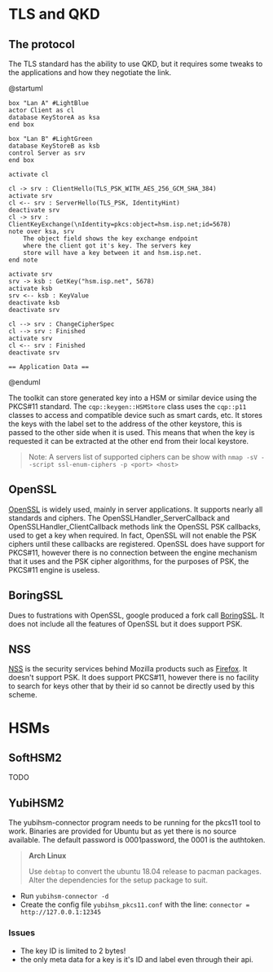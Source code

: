 # TLS and QKD

## The protocol

The TLS standard has the ability to use QKD, but it requires some tweaks to the applications and how they negotiate the link.

@startuml

    box "Lan A" #LightBlue
    actor Client as cl
    database KeyStoreA as ksa
    end box

    box "Lan B" #LightGreen
    database KeyStoreB as ksb
    control Server as srv
    end box

    activate cl

    cl -> srv : ClientHello(TLS_PSK_WITH_AES_256_GCM_SHA_384)
    activate srv
    cl <-- srv : ServerHello(TLS_PSK, IdentityHint)
    deactivate srv
    cl -> srv : ClientKeyExchange(\nIdentity=pkcs:object=hsm.isp.net;id=5678)
    note over ksa, srv
        The object field shows the key exchange endpoint 
        where the client got it's key. The servers key 
        store will have a key between it and hsm.isp.net.
    end note

    activate srv
    srv -> ksb : GetKey("hsm.isp.net", 5678)
    activate ksb
    srv <-- ksb : KeyValue
    deactivate ksb
    deactivate srv

    cl --> srv : ChangeCipherSpec
    cl --> srv : Finished
    activate srv
    cl <-- srv : Finished
    deactivate srv

    == Application Data ==

@enduml

The toolkit can store generated key into a HSM or similar device using the PKCS#11 standard. The `cqp::keygen::HSMStore` class uses the `cqp::p11` classes to access and compatible device such as smart cards, etc. It stores the keys with the label set to the address of the other keystore, this is passed to the other side when it is used. This means that when the key is requested it can be extracted at the other end from their local keystore.

> Note: A servers list of supported ciphers can be show with `nmap -sV --script ssl-enum-ciphers -p <port> <host>`

## OpenSSL

[OpenSSL](https://www.openssl.org/) is widely used, mainly in server applications. It supports nearly all standards and ciphers.
The OpenSSLHandler_ServerCallback and OpenSSLHandler_ClientCallback methods link the OpenSSL PSK callbacks, used to get a key when required. In fact, OpenSSL will not enable the PSK ciphers until these callbacks are registered.
OpenSSL does have support for PKCS#11, however there is no connection between the engine mechanism that it uses and the PSK cipher algorithms, for the purposes of PSK, the PKCS#11 engine is useless.

## BoringSSL

Dues to fustrations with OpenSSL, google produced a fork call [BoringSSL](https://opensource.google.com/projects/boringssl). It does not include all the features of OpenSSL but it does support PSK.

## NSS

[NSS](https://developer.mozilla.org/en-US/docs/Mozilla/Projects/NSS) is the security services behind Mozilla products such as [Firefox](https://www.mozilla.org/en-US/firefox/new/). It doesn't support PSK. It does support PKCS#11, however there is no facility to search for keys other that by their id so cannot be directly used by this scheme.

# HSMs

## SoftHSM2

TODO

## YubiHSM2

The yubihsm-connector program needs to be running for the pkcs11 tool to work.
Binaries are provided for Ubuntu but as yet there is no source available.
The default password is 0001password, the 0001 is the authtoken.

> **Arch Linux**
>
> Use `debtap` to convert the ubuntu 18.04 release to pacman packages.
> Alter the dependencies for the setup package to suit.

- Run `yubihsm-connector -d`
- Create the config file `yubihsm_pkcs11.conf` with the line: `connector = http://127.0.0.1:12345`


### Issues

- The key ID is limited to 2 bytes!
- the only meta data for a key is it's ID and label even through their api.
